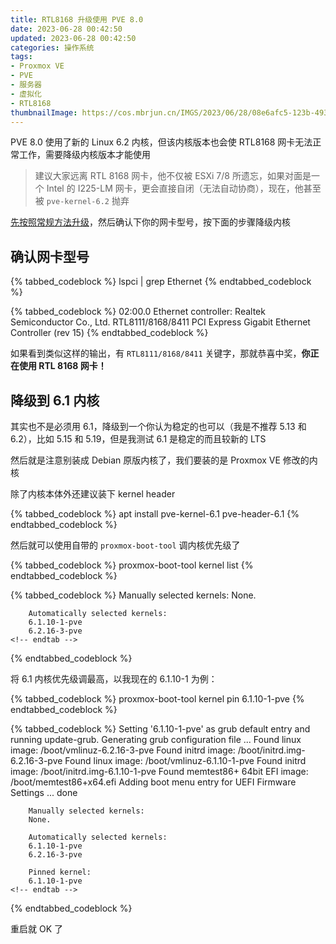 ```yaml
---
title: RTL8168 升级使用 PVE 8.0
date: 2023-06-28 00:42:50
updated: 2023-06-28 00:42:50
categories: 操作系统
tags:
- Proxmox VE
- PVE
- 服务器
- 虚拟化
- RTL8168
thumbnailImage: https://cos.mbrjun.cn/IMGS/2023/06/28/08e6afc5-123b-4932-b494-ffa4498b3740.webp
---
```

PVE 8.0 使用了新的 Linux 6.2 内核，但该内核版本也会使 RTL8168 网卡无法正常工作，需要降级内核版本才能使用

<!-- more -->

> 建议大家远离 RTL 8168 网卡，他不仅被 ESXi 7/8 所遗忘，如果对面是一个 Intel 的 I225-LM 网卡，更会直接自闭（无法自动协商），现在，他甚至被 ``pve-kernel-6.2`` 抛弃  

[先按照常规方法升级](https://www.mbrjun.cn/archives/489/)，然后确认下你的网卡型号，按下面的步骤降级内核  

## 确认网卡型号

{% tabbed_codeblock %}
    <!-- tab sh -->
        lspci | grep Ethernet
    <!-- endtab -->
{% endtabbed_codeblock %}

{% tabbed_codeblock %}
    <!-- tab txt -->
        02:00.0 Ethernet controller: Realtek Semiconductor Co., Ltd. RTL8111/8168/8411 PCI Express Gigabit Ethernet Controller (rev 15)
    <!-- endtab -->
{% endtabbed_codeblock %}

如果看到类似这样的输出，有 ``RTL8111/8168/8411`` 关键字，那就恭喜中奖，**你正在使用 RTL 8168 网卡！**

## 降级到 6.1 内核

其实也不是必须用 6.1，降级到一个你认为稳定的也可以（我是不推荐 5.13 和 6.2），比如 5.15 和 5.19，但是我测试 6.1 是稳定的而且较新的 LTS  

然后就是注意别装成 Debian 原版内核了，我们要装的是 Proxmox VE 修改的内核

除了内核本体外还建议装下 kernel header  

{% tabbed_codeblock %}
    <!-- tab sh -->
        apt install pve-kernel-6.1 pve-header-6.1
    <!-- endtab -->
{% endtabbed_codeblock %}

然后就可以使用自带的 ``proxmox-boot-tool`` 调内核优先级了

{% tabbed_codeblock %}
    <!-- tab sh -->
        proxmox-boot-tool kernel list
    <!-- endtab -->
{% endtabbed_codeblock %}

{% tabbed_codeblock %}
    <!-- tab txt -->
        Manually selected kernels:
        None.

        Automatically selected kernels:
        6.1.10-1-pve
        6.2.16-3-pve
    <!-- endtab -->
{% endtabbed_codeblock %}

将 6.1 内核优先级调最高，以我现在的 6.1.10-1 为例：

{% tabbed_codeblock %}
    <!-- tab sh -->
        proxmox-boot-tool kernel pin 6.1.10-1-pve
    <!-- endtab -->
{% endtabbed_codeblock %}

{% tabbed_codeblock %}
    <!-- tab txt -->
        Setting '6.1.10-1-pve' as grub default entry and running update-grub.
        Generating grub configuration file ...
        Found linux image: /boot/vmlinuz-6.2.16-3-pve
        Found initrd image: /boot/initrd.img-6.2.16-3-pve
        Found linux image: /boot/vmlinuz-6.1.10-1-pve
        Found initrd image: /boot/initrd.img-6.1.10-1-pve
        Found memtest86+ 64bit EFI image: /boot/memtest86+x64.efi
        Adding boot menu entry for UEFI Firmware Settings ...
        done

        Manually selected kernels:
        None.

        Automatically selected kernels:
        6.1.10-1-pve
        6.2.16-3-pve

        Pinned kernel:
        6.1.10-1-pve
    <!-- endtab -->
{% endtabbed_codeblock %}

重启就 OK 了  
